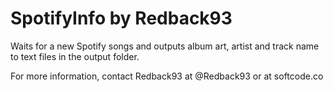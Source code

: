 SpotifyInfo by Redback93
===========

Waits for a new Spotify songs and outputs album art, artist and track name to 
text files in the output folder.

For more information, contact Redback93 at @Redback93 or at softcode.co
